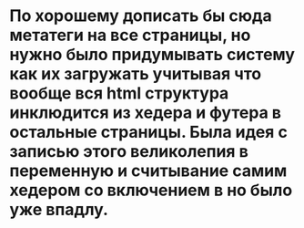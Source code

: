 # По хорошему дописать бы сюда метатеги на все страницы, но нужно было придумывать систему как их загружать учитывая что вообще вся html структура инклюдится из хедера и футера в остальные страницы. Была идея с записью этого великолепия в переменную и считывание самим хедером со включением в <head> но было уже впадлу.